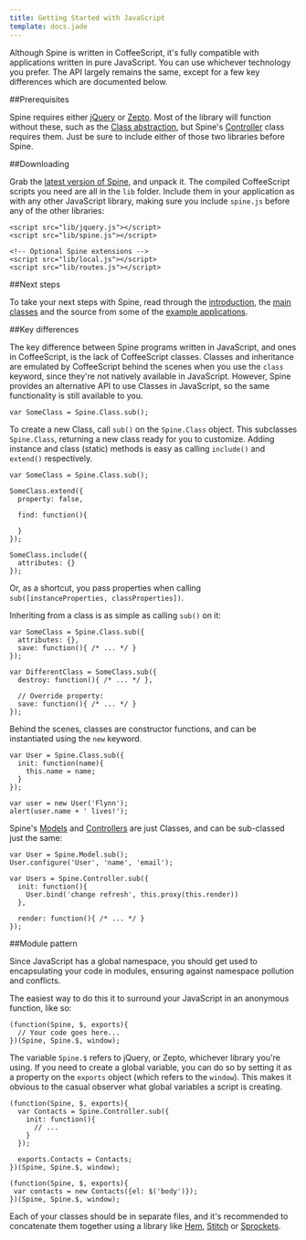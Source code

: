 ```yaml
---
title: Getting Started with JavaScript
template: docs.jade
---
```


Although Spine is written in CoffeeScript, it's fully compatible with applications written in pure JavaScript. You can use whichever technology you prefer. The API largely remains the same, except for a few key differences which are documented below.

##Prerequisites

Spine requires either [jQuery](http://jquery.com) or [Zepto](http://zeptojs.com). Most of the library will function without these, such as the [Class abstraction](classes.html), but Spine's [Controller](controllers.html) class requires them. Just be sure to include either of those two libraries before Spine.

##Downloading

Grab the [latest version of Spine](download.html), and unpack it. The compiled CoffeeScript scripts you need are all in the `lib` folder. Include them in your application as with any other JavaScript library, making sure you include `spine.js` before any of the other libraries:

    <script src="lib/jquery.js"></script>
    <script src="lib/spine.js"></script>

    <!-- Optional Spine extensions -->
    <script src="lib/local.js"></script>
    <script src="lib/routes.js"></script>

##Next steps

To take your next steps with Spine, read through the [introduction](introduction.html), the [main](models.html) [classes](controllers.html) and the source from some of the [example applications](examples.html).

##Key differences

The key difference between Spine programs written in JavaScript, and ones in CoffeeScript, is the lack of CoffeeScript classes. Classes and inheritance are emulated by CoffeeScript behind the scenes when you use the `class` keyword, since they're not natively available in JavaScript. However, Spine provides an alternative API to use Classes in JavaScript, so the same functionality is still available to you.

    var SomeClass = Spine.Class.sub();

To create a new Class, call `sub()` on the `Spine.Class` object. This subclasses `Spine.Class`, returning a new class ready for you to customize. Adding instance and class (static) methods is easy as calling `include()` and `extend()` respectively.

    var SomeClass = Spine.Class.sub();

    SomeClass.extend({
      property: false,

      find: function(){

      }
    });

    SomeClass.include({
      attributes: {}
    });

Or, as a shortcut, you pass properties when calling `sub([instanceProperties, classProperties])`.

Inheriting from a class is as simple as calling `sub()` on it:

    var SomeClass = Spine.Class.sub({
      attributes: {},
      save: function(){ /* ... */ }
    });

    var DifferentClass = SomeClass.sub({
      destroy: function(){ /* ... */ },

      // Override property:
      save: function(){ /* ... */ }
    });

Behind the scenes, classes are constructor functions, and can be instantiated using the `new` keyword.

    var User = Spine.Class.sub({
      init: function(name){
        this.name = name;
      }
    });

    var user = new User('Flynn');
    alert(user.name + ' lives!');

Spine's [Models](models.html) and [Controllers](controllers.html) are just Classes, and can be sub-classed just the same:

    var User = Spine.Model.sub();
    User.configure('User', 'name', 'email');

    var Users = Spine.Controller.sub({
      init: function(){
        User.bind('change refresh', this.proxy(this.render))
      },

      render: function(){ /* ... */ }
    });

##Module pattern

Since JavaScript has a global namespace, you should get used to encapsulating your code in modules, ensuring against namespace pollution and conflicts.

The easiest way to do this it to surround your JavaScript in an anonymous function, like so:

    (function(Spine, $, exports){
      // Your code goes here...
    })(Spine, Spine.$, window);

The variable `Spine.$` refers to jQuery, or Zepto, whichever library you're using. If you need to create a global variable, you can do so by setting it as a property on the `exports` object (which refers to the `window`). This makes it obvious to the casual observer what global variables a script is creating.

    (function(Spine, $, exports){
      var Contacts = Spine.Controller.sub({
        init: function(){
          // ...
        }
      });

      exports.Contacts = Contacts;
    })(Spine, Spine.$, window);

    (function(Spine, $, exports){
     var contacts = new Contacts({el: $('body')});
    })(Spine, Spine.$, window);

Each of your classes should be in separate files, and it's recommended to concatenate them together using a library like [Hem](hem.html), [Stitch](https://github.com/sstephenson/stitch) or [Sprockets](https://github.com/sstephenson/sprockets). 

<script>
  jQuery(function($){
    // Select JavaScript docs by default
    $('select#preview').val('JavaScript').change()
  });
</script>
